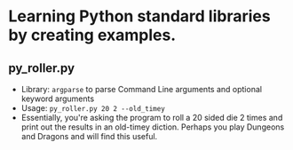 # Learning Python standard libraries by creating examples.

## py_roller.py

- Library: `argparse` to parse Command Line arguments and optional keyword arguments
- Usage: `py_roller.py 20 2 --old_timey` 
- Essentially, you're asking the program to roll a 20 sided die 2 times and print out the results in an old-timey diction. Perhaps you play Dungeons and Dragons and will find this useful.